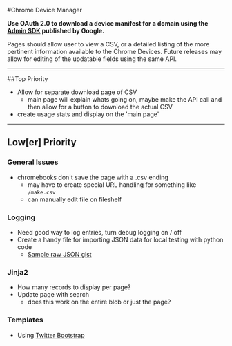 #Chrome Device Manager

**Use OAuth 2.0 to download a device manifest for a domain using the [Admin SDK](https://developers.google.com/admin-sdk/directory/v1/guides/manage-chrome-devices) published by Google.**

Pages should allow user to view a CSV, or a detailed listing of the more pertinent information available to the Chrome Devices. Future releases may allow for editing of the updatable fields using the same API.
- - - 

##Top Priority

* Allow for separate download page of CSV
	* main page will explain whats going on, maybe make the API call and then allow for a button to download the actual CSV
* create usage stats and display on the 'main page'

- - -
## Low[er] Priority

### General Issues

* chromebooks don't save the page with a .csv ending
	* may have to create special URL handling for something like `/make.csv`
	* can manually edit file on fileshelf

### Logging
* Need good way to log entries, turn debug logging on / off
* Create a handy file for importing JSON data for local testing with python code
	* [Sample raw JSON gist](https://gist.github.com/ottiferous/5807894)

### Jinja2
* How many records to display per page?
* Update page with search
	* 	does this work on the entire blob or just the page?

### Templates
* Using [Twitter Bootstrap](http://twitter.github.io/bootstrap/)
